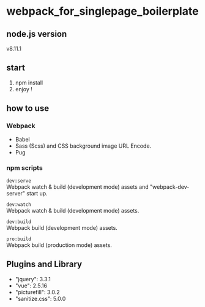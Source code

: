 # webpack_for_singlepage_boilerplate

## node.js version
v8.11.1

## start
1. npm install
2. enjoy !

## how to use
### Webpack
- Babel
- Sass (Scss) and CSS background image URL Encode.
- Pug

### npm scripts
```dev:serve```  
Webpack watch & build (development mode) assets and "webpack-dev-server" start up.

```dev:watch```  
Webpack watch & build (development mode) assets.

```dev:build```  
Webpack build (development mode) assets.

```pro:build```  
Webpack build (production mode) assets.

## Plugins and Library
- "jquery": 3.3.1
- "vue": 2.5.16
- "picturefill": 3.0.2
- "sanitize.css": 5.0.0